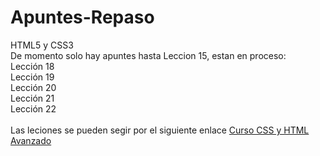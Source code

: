 # Apuntes-Repaso
 HTML5 y CSS3<br>
 De momento solo hay apuntes hasta Leccion 15, estan en proceso:<br>
 Lección 18<br>
 Lección 19<br>
 Lección 20<br>
 Lección 21<br>
 Lección 22<br>
 <br>
 Las leciones se pueden segir por el siguiente enlace <a href="https://www.youtube.com/watch?v=4nkchdenw-U">Curso CSS y HTML Avanzado</a>
